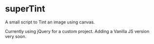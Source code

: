 # superTint
A small script to Tint an image using canvas.

Currently using jQuery for a custom project.
Adding a Vanilla JS version very soon.

